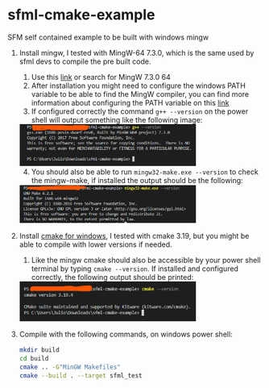 # sfml-cmake-example
SFM self contained example to be built with windows mingw

1. Install mingw, I tested with MingW-64 7.3.0, which is the same used by sfml devs to compile the pre built code.
   1. Use this [link](https://sourceforge.net/projects/mingw-w64/files/Toolchains%20targetting%20Win32/Personal%20Builds/mingw-builds/7.3.0/threads-posix/dwarf/i686-7.3.0-release-posix-dwarf-rt_v5-rev0.7z/download) or search for MingW 7.3.0 64
   2. After installation you might need to configure the windows PATH variable to be able to find the MingW compiler, you can find more information about configuring the PATH variable on this [link](https://code.visualstudio.com/docs/cpp/config-mingw#:~:text=In%20the%20Windows%20search%20bar,path%20to%20the%20system%20path)
   3. If configured correctly the command `g++ --version` on the power shell will output something like the following image:

    <img src="./pics/mingw_version.png" width="350">
    
   4. You should also be able to run `mingw32-make.exe --version` to check the mingw-make, if installed the output should be the following:
   
    <img src="./pics/mingw-make_version.png" width="350">

2. Install [cmake for windows](https://cmake.org/download/), I tested with cmake 3.19, but you might be able to compile with lower versions if needed.
   1. Like the mingw cmake should also be accessible by your power shell terminal by typing `cmake --version`. If installed and configured correctly, the following output should be printed:
   
    <img src="./pics/cmake_version.png" width="350">

3. Compile with the following commands, on windows power shell:
   ```sh
   mkdir build
   cd build
   cmake .. -G"MinGW Makefiles"
   cmake --build . --target sfml_test
   ```